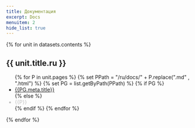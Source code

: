 ```yaml
---
title: Документация
excerpt: Docs
menuitem: 2
hide_list: true
---
```


{% for unit in datasets.contents %}

<h2>{{ unit.title.ru }}</h2>
<ul>
{% for P in unit.pages %}
{% set PPath = "/ru/docs/" + P.replace(".md" , ".html") %}
{% set PG = list.getByPath(PPath) %}
{% if PG %}
<li><a href="{{PPath}}">{{PG.meta.title}}</a></li>
{% else %}
<li style="color: silver">{{P}}</li>
{% endif %}
{% endfor %}
</ul>
{% endfor %}
